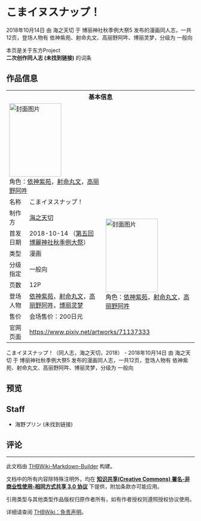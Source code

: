# こまイヌスナップ！

<!-- source html: G:\repos\THBWiki-Markdown-Builder\THBWikiMarkdown\Temp\main\2\25\ns0%3A%E3%81%93%E3%81%BE%E3%82%A4%E3%83%8C%E3%82%B9%E3%83%8A%E3%83%83%E3%83%97%EF%BC%81.html -->

2018年10月14日 由 海之天切 于 博丽神社秋季例大祭5 发布的漫画同人志，一共12页，登场人物有 依神紫苑、射命丸文、高丽野阿吽、博丽灵梦，分级为 一般向

本页是关于东方Project  
 **二次创作同人志 (未找到链接)** 的词条

## 作品信息

<table><tbody><tr><th colspan="3">基本信息</th></tr><tr><td class="cover-artwork-mobile" colspan="2"><a href="./文件-こまイヌスナップ！封面.jpg.md" class="image" title="封面图片"><img alt="封面图片" src="https://upload.thwiki.cc/thumb/5/5b/%E3%81%93%E3%81%BE%E3%82%A4%E3%83%8C%E3%82%B9%E3%83%8A%E3%83%83%E3%83%97%EF%BC%81%E5%B0%81%E9%9D%A2.jpg/139px-%E3%81%93%E3%81%BE%E3%82%A4%E3%83%8C%E3%82%B9%E3%83%8A%E3%83%83%E3%83%97%EF%BC%81%E5%B0%81%E9%9D%A2.jpg" decoding="async" loading="lazy" width="139" height="196" srcset="https://upload.thwiki.cc/thumb/5/5b/%E3%81%93%E3%81%BE%E3%82%A4%E3%83%8C%E3%82%B9%E3%83%8A%E3%83%83%E3%83%97%EF%BC%81%E5%B0%81%E9%9D%A2.jpg/209px-%E3%81%93%E3%81%BE%E3%82%A4%E3%83%8C%E3%82%B9%E3%83%8A%E3%83%83%E3%83%97%EF%BC%81%E5%B0%81%E9%9D%A2.jpg 1.5x, https://upload.thwiki.cc/thumb/5/5b/%E3%81%93%E3%81%BE%E3%82%A4%E3%83%8C%E3%82%B9%E3%83%8A%E3%83%83%E3%83%97%EF%BC%81%E5%B0%81%E9%9D%A2.jpg/278px-%E3%81%93%E3%81%BE%E3%82%A4%E3%83%8C%E3%82%B9%E3%83%8A%E3%83%83%E3%83%97%EF%BC%81%E5%B0%81%E9%9D%A2.jpg 2x" data-file-width="629" data-file-height="885"></a><div class="cover-char">角色：<a href="./依神紫苑.md" title="依神紫苑">依神紫苑</a>，<a href="./射命丸文.md" title="射命丸文">射命丸文</a>，<a href="./高丽野阿吽.md" title="高丽野阿吽">高丽野阿吽</a></div></td>
</tr><tr><td class="label">名称</td><td colspan="2"> こまイヌスナップ！ </td></tr><tr><td class="label">制作方</td><td><a href="./海之天切.md" title="海之天切">海之天切</a></td><td class="cover-artwork" rowspan="7" style="min-width:196px;"><a href="./文件-こまイヌスナップ！封面.jpg.md" class="image" title="封面图片"><img alt="封面图片" src="https://upload.thwiki.cc/thumb/5/5b/%E3%81%93%E3%81%BE%E3%82%A4%E3%83%8C%E3%82%B9%E3%83%8A%E3%83%83%E3%83%97%EF%BC%81%E5%B0%81%E9%9D%A2.jpg/139px-%E3%81%93%E3%81%BE%E3%82%A4%E3%83%8C%E3%82%B9%E3%83%8A%E3%83%83%E3%83%97%EF%BC%81%E5%B0%81%E9%9D%A2.jpg" decoding="async" loading="lazy" width="139" height="196" srcset="https://upload.thwiki.cc/thumb/5/5b/%E3%81%93%E3%81%BE%E3%82%A4%E3%83%8C%E3%82%B9%E3%83%8A%E3%83%83%E3%83%97%EF%BC%81%E5%B0%81%E9%9D%A2.jpg/209px-%E3%81%93%E3%81%BE%E3%82%A4%E3%83%8C%E3%82%B9%E3%83%8A%E3%83%83%E3%83%97%EF%BC%81%E5%B0%81%E9%9D%A2.jpg 1.5x, https://upload.thwiki.cc/thumb/5/5b/%E3%81%93%E3%81%BE%E3%82%A4%E3%83%8C%E3%82%B9%E3%83%8A%E3%83%83%E3%83%97%EF%BC%81%E5%B0%81%E9%9D%A2.jpg/278px-%E3%81%93%E3%81%BE%E3%82%A4%E3%83%8C%E3%82%B9%E3%83%8A%E3%83%83%E3%83%97%EF%BC%81%E5%B0%81%E9%9D%A2.jpg 2x" data-file-width="629" data-file-height="885"></a><div class="cover-char">角色：<a href="./依神紫苑.md" title="依神紫苑">依神紫苑</a>，<a href="./射命丸文.md" title="射命丸文">射命丸文</a>，<a href="./高丽野阿吽.md" title="高丽野阿吽">高丽野阿吽</a></div></td>
</tr><tr><td class="label">首发日期</td><td>2018-10-14&#160;（<a href="/展会作品列表?e=%E5%8D%9A%E4%B8%BD%E7%A5%9E%E7%A4%BE%E7%A7%8B%E5%AD%A3%E4%BE%8B%E5%A4%A7%E7%A5%AD%235">第五回 博麗神社秋季例大祭</a>）</td></tr><tr><td class="label">类型</td><td>漫画</td></tr><tr><td class="label">分级指定</td><td>一般向</td></tr><tr><td class="label">页数</td><td>12P</td></tr><tr><td class="label">登场人物</td><td><a href="./依神紫苑.md" title="依神紫苑">依神紫苑</a>，<a href="./射命丸文.md" title="射命丸文">射命丸文</a>，<a href="./高丽野阿吽.md" title="高丽野阿吽">高丽野阿吽</a>，<a href="./博丽灵梦.md" title="博丽灵梦">博丽灵梦</a></td></tr><tr><td class="label">售价</td><td>会场售价：200日元</td></tr>
<tr><td class="label">官网页面</td><td colspan="2"><a rel="nofollow" class="external free" href="https://www.pixiv.net/artworks/71137333">https://www.pixiv.net/artworks/71137333</a></td></tr></tbody></table>

こまイヌスナップ！（同人志，海之天切，2018） - 2018年10月14日 由 海之天切 于 博丽神社秋季例大祭5 发布的漫画同人志，一共12页，登场人物有 依神紫苑、射命丸文、高丽野阿吽、博丽灵梦，分级为 一般向

## 预览

## Staff
- 海野プリン (未找到链接)


## 评论




---

此文档由 [THBWiki-Markdown-Builder](https://github.com/Delsin-Yu/THBWiki-Markdown-Builder) 构建。

文档中的所有内容除特殊注明外，均在 [**知识共享(Creative Commons) 署名-非商业性使用-相同方式共享 3.0 协议**](https://creativecommons.org/licenses/by-sa/3.0/deed.zh-hans) 下提供，附加条款亦可能应用。

引用类型与其他类型作品版权归原作者所有，如有作者授权则遵照授权协议使用。

详细请查阅 [THBWiki：免责声明](https://thbwiki.cc/THBWiki:%E5%85%8D%E8%B4%A3%E5%A3%B0%E6%98%8E)。

